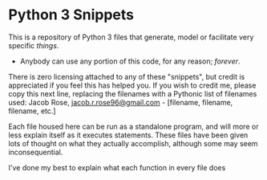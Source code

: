 # Python 3 Snippets
This is a repository of Python 3 files that generate, model or facilitate very specific *things*.
* Anybody can use any portion of this code, for any reason; *forever*.

There is zero licensing attached to any of these "snippets", but credit is appreciated if you feel this has helped you.
If you wish to credit me, please copy this next line, replacing the filenames with a Pythonic list of filenames used:
Jacob Rose, jacob.r.rose96@gmail.com - [filename, filename, filename, etc.]

Each file housed here can be run as a standalone program, and will more or less explain itself as it executes statements.
These files have been given lots of thought on what they actually accomplish, although some may seem inconsequential.

I've done my best to explain what each function in every file does
